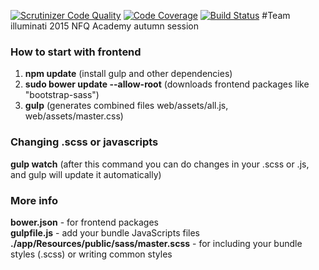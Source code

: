 [![Scrutinizer Code Quality](https://scrutinizer-ci.com/g/nfqakademija/illuminati/badges/quality-score.png?b=develop)](https://scrutinizer-ci.com/g/nfqakademija/illuminati/?branch=develop)
[![Code Coverage](https://scrutinizer-ci.com/g/nfqakademija/illuminati/badges/coverage.png?b=develop)](https://scrutinizer-ci.com/g/nfqakademija/illuminati/?branch=develop)
[![Build Status](https://scrutinizer-ci.com/g/nfqakademija/illuminati/badges/build.png?b=develop)](https://scrutinizer-ci.com/g/nfqakademija/illuminati/build-status/develop)
#Team illuminati
2015 NFQ Academy autumn session

### How to start with frontend
1. **npm update** (install gulp and other dependencies)
2. **sudo bower update --allow-root** (downloads frontend packages like "bootstrap-sass")
3. **gulp** (generates combined files web/assets/all.js, web/assets/master.css)

### Changing .scss or javascripts
**gulp watch** (after this command you can do changes in your .scss or .js, and gulp will update it automatically)  

### More info
**bower.json** - for frontend packages  
**gulpfile.js** - add your bundle JavaScripts files  
**./app/Resources/public/sass/master.scss** - for including your bundle styles (.scss) or writing common styles  
